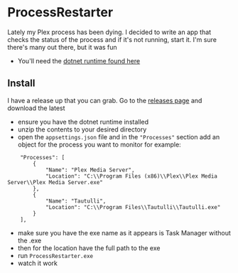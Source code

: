 # ProcessRestarter
Lately my Plex process has been dying. I decided to write an app that checks the status of the process and if it's not running, start it. I'm sure there's many out there, 
but it was fun
- You'll need the [dotnet runtime found here](https://dotnet.microsoft.com/en-us/download/dotnet/6.0/runtime)
## Install
I have a release up that you can grab. Go to the [releases page](https://github.com/bhill512/ProcessRestarter/releases) and download the latest
- ensure you have the dotnet runtime installed
- unzip the contents to your desired directory
- open the ```appsettings.json``` file and in the ```"Processes"``` section add an object for the process you want to monitor
for example:
```
    "Processes": [
        {
            "Name": "Plex Media Server",
            "Location": "C:\\Program Files (x86)\\Plex\\Plex Media Server\\Plex Media Server.exe"
        },
        {
            "Name": "Tautulli",
            "Location": "C:\\Program Files\\Tautulli\\Tautulli.exe"
        }
    ],
```
- make sure you have the exe name as it appears is Task Manager without the .exe
- then for the location have the full path to the exe
- run ```ProcessRestarter.exe```
- watch it work



